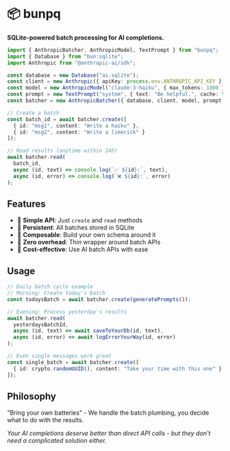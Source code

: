 # 📦 bunpq

**SQLite-powered batch processing for AI completions.**

```ts
import { AnthropicBatcher, AnthropicModel, TextPrompt } from "bunpq";
import { Database } from "bun:sqlite";
import Anthropic from "@anthropic-ai/sdk";

const database = new Database("ai.sqlite");
const client = new Anthropic({ apiKey: process.env.ANTHROPIC_API_KEY });
const model = new AnthropicModel("claude-3-haiku", { max_tokens: 1000 });
const prompt = new TextPrompt("system", { text: "Be helpful.", cache: true });
const batcher = new AnthropicBatcher({ database, client, model, prompt });

// Create a batch
const batch_id = await batcher.create([
  { id: "msg1", content: "Write a haiku" },
  { id: "msg2", content: "Write a limerick" }
]);

// Read results (anytime within 24h)
await batcher.read(
  batch_id,
  async (id, text) => console.log(`✅ ${id}:`, text),
  async (id, error) => console.log(`❌ ${id}:`, error)
);
```

## Features

- 🔋 **Simple API**: Just `create` and `read` methods
- 💾 **Persistent**: All batches stored in SQLite
- 🚀 **Composable**: Build your own schema around it
- 🧩 **Zero overhead**: Thin wrapper around batch APIs
- 💸 **Cost-effective**: Use AI batch APIs with ease

## Usage

```ts
// Daily batch cycle example
// Morning: Create today's batch
const todaysBatch = await batcher.create(generatePrompts());

// Evening: Process yesterday's results
await batcher.read(
  yesterdaysBatchId,
  async (id, text) => await saveToYourDb(id, text),
  async (id, error) => await logErrorYourWay(id, error)
);

// Even single messages work great
const single_batch = await batcher.create([
  { id: crypto.randomUUID(), content: "Take your time with this one" }
]);
```

## Philosophy

"Bring your own batteries" - We handle the batch plumbing, you decide what to do with the results.

*Your AI completions deserve better than direct API calls - but they don't need a complicated solution either.*
